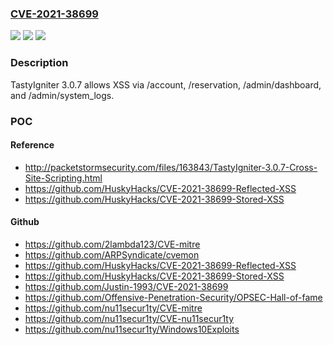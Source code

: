 ### [CVE-2021-38699](https://cve.mitre.org/cgi-bin/cvename.cgi?name=CVE-2021-38699)
![](https://img.shields.io/static/v1?label=Product&message=n%2Fa&color=blue)
![](https://img.shields.io/static/v1?label=Version&message=n%2Fa&color=blue)
![](https://img.shields.io/static/v1?label=Vulnerability&message=n%2Fa&color=brighgreen)

### Description

TastyIgniter 3.0.7 allows XSS via /account, /reservation, /admin/dashboard, and /admin/system_logs.

### POC

#### Reference
- http://packetstormsecurity.com/files/163843/TastyIgniter-3.0.7-Cross-Site-Scripting.html
- https://github.com/HuskyHacks/CVE-2021-38699-Reflected-XSS
- https://github.com/HuskyHacks/CVE-2021-38699-Stored-XSS

#### Github
- https://github.com/2lambda123/CVE-mitre
- https://github.com/ARPSyndicate/cvemon
- https://github.com/HuskyHacks/CVE-2021-38699-Reflected-XSS
- https://github.com/HuskyHacks/CVE-2021-38699-Stored-XSS
- https://github.com/Justin-1993/CVE-2021-38699
- https://github.com/Offensive-Penetration-Security/OPSEC-Hall-of-fame
- https://github.com/nu11secur1ty/CVE-mitre
- https://github.com/nu11secur1ty/CVE-nu11secur1ty
- https://github.com/nu11secur1ty/Windows10Exploits

